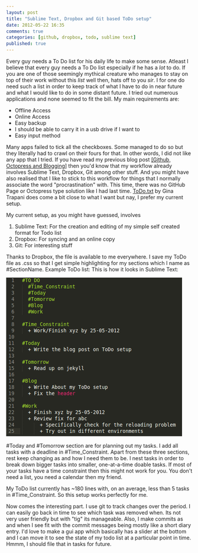```yaml
---
layout: post
title: "Sublime Text, Dropbox and Git based ToDo setup"
date: 2012-05-22 16:35
comments: true
categories: [github, dropbox, todo, sublime text]
published: true
---
```

Every guy needs a To Do list for his daily life to make some sense. Atleast I believe that every guy needs a To Do list especially if he has a *lot* to do. If you are one of those seemingly mythical creature who manages to stay on top of their work without this _list_ well then, hats off to you _sir_. I for one do need such a list in order to keep track of what I have to do in near future and what I would like to do in some distant future. I tried out numerous applications and none seemed to fit the bill. My main requirements are:

- Offline Access
- Online Access
- Easy backup
- I should be able to carry it in a usb drive if I want to
- Easy input method

<!-- more -->

Many apps failed to tick all the checkboxes. Some managed to do so but they literally had to crawl on their fours for that. In other words, I did not like any app that I tried.
If you have read my previous blog post [[Github, Octopress and Blogging]](http://leostatic.github.com/archive/2012/05/github-octopress-and-blogging.html) then you'd know that my workflow already involves Sublime Text, Dropbox, Git among other stuff. And you might have also realised that I like to stick to this workflow for things that I normally associate the word "procrastination" with. This time, there was no GitHub Page or Octopress type solution like I had last time. [ToDo.txt](http://todotxt.com "ToDo.txt") by Gina Trapani does come a bit close to what I want but nay, I prefer my current setup. 

My current setup, as you might have guessed, involves

1. Sublime Text: For the creation and editing of my simple self created format for Todo list
2. Dropbox: For syncing and an online copy
3. Git: For interesting stuff

Thanks to Dropbox, the file is available to me everywhere.
I save my ToDo file as .css so that I get simple highlighting for my sections which I name as #SectionName.
Example ToDo list:
This is how it looks in Sublime Text:

![ToDo example](/images/posts/todoeg.png)

\#Today and \#Tomorrow section are for planning out my tasks. I add all tasks with a deadline in #Time_Constraint. Apart from these three sections, rest keep changing as and how I need them to be. I nest tasks in order to break down bigger tasks into smaller, one-at-a-time doable tasks. 
If most of your tasks have a time constraint then this might not work for you. You don't need a list, you need a calendar then my friend.

My ToDo list currently has ~180 lines with, on an average, less than 5 tasks in #Time_Constraint. So this setup works perfectly for me. 

Now comes the interesting part. I use git to track changes over the period. I can easily go back in time to see which task was removed when. Its not very user friendly but with "tig" its manageable. Also, I make commits as and when I see fit with the commit messages being mostly like a short diary entry. I'd love to make a gui app which basically has a slider at the bottom and I can move it to see the state of my todo list at a particular point in time. Hmmm, I should file that in tasks for future.